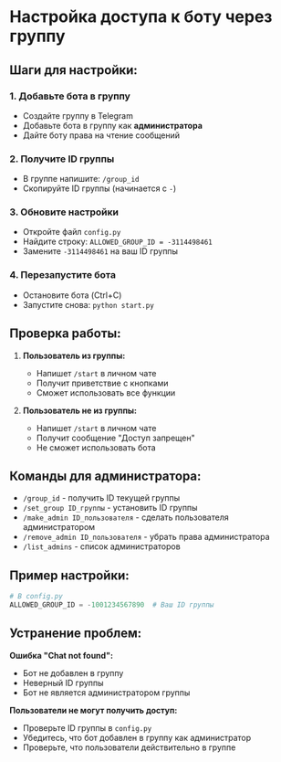 # Настройка доступа к боту через группу

## Шаги для настройки:

### 1. Добавьте бота в группу
- Создайте группу в Telegram
- Добавьте бота в группу как **администратора**
- Дайте боту права на чтение сообщений

### 2. Получите ID группы
- В группе напишите: `/group_id`
- Скопируйте ID группы (начинается с `-`)

### 3. Обновите настройки
- Откройте файл `config.py`
- Найдите строку: `ALLOWED_GROUP_ID = -3114498461`
- Замените `-3114498461` на ваш ID группы

### 4. Перезапустите бота
- Остановите бота (Ctrl+C)
- Запустите снова: `python start.py`

## Проверка работы:

1. **Пользователь из группы:**
   - Напишет `/start` в личном чате
   - Получит приветствие с кнопками
   - Сможет использовать все функции

2. **Пользователь не из группы:**
   - Напишет `/start` в личном чате
   - Получит сообщение "Доступ запрещен"
   - Не сможет использовать бота

## Команды для администратора:

- `/group_id` - получить ID текущей группы
- `/set_group ID_группы` - установить ID группы
- `/make_admin ID_пользователя` - сделать пользователя администратором
- `/remove_admin ID_пользователя` - убрать права администратора
- `/list_admins` - список администраторов

## Пример настройки:

```python
# В config.py
ALLOWED_GROUP_ID = -1001234567890  # Ваш ID группы
```

## Устранение проблем:

**Ошибка "Chat not found":**
- Бот не добавлен в группу
- Неверный ID группы
- Бот не является администратором группы

**Пользователи не могут получить доступ:**
- Проверьте ID группы в `config.py`
- Убедитесь, что бот добавлен в группу как администратор
- Проверьте, что пользователи действительно в группе
